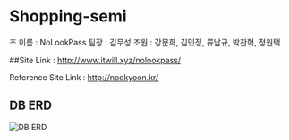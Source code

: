# Shopping-semi

조 이름 : NoLookPass
팀장 : 김무성
조원 : 강문희, 김민정, 류남규, 박찬혁, 정원택

##Site Link : http://www.itwill.xyz/nolookpass/

Reference Site Link : http://nookyoon.kr/

## DB ERD
![DB ERD](https://user-images.githubusercontent.com/58097202/129297596-3eb31d99-d0dc-49e2-947a-7172e8d364dc.png)

